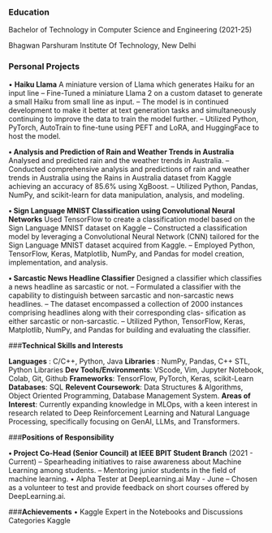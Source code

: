 ### Education

Bachelor of Technology in Computer Science and Engineering (2021-25)

Bhagwan Parshuram Institute Of Technology, New Delhi

### **Personal Projects**

• **Haiku Llama**
A miniature version of Llama which generates Haiku for an input line
– Fine-Tuned a miniature Llama 2 on a custom dataset to generate a small Haiku from small line as input.
– The model is in continued development to make it better at text generation tasks and simultaneously continuing
  to improve the data to train the model further.
– Utilized Python, PyTorch, AutoTrain to fine-tune using PEFT and LoRA, and HuggingFace to host the model.

**• Analysis and Prediction of Rain and Weather Trends in Australia**
Analysed and predicted rain and the weather trends in Australia.
– Conducted comprehensive analysis and predictions of rain and weather trends in Australia using the Rains in
Australia dataset from Kaggle achieving an accuracy of 85.6% using XgBoost.
– Utilized Python, Pandas, NumPy, and scikit-learn for data manipulation, analysis, and modeling.

**• Sign Language MNIST Classification using Convolutional Neural Networks**
Used TensorFlow to create a classification model based on the Sign Language MNIST dataset on Kaggle
– Constructed a classification model by leveraging a Convolutional Neural Network (CNN) tailored for the Sign
Language MNIST dataset acquired from Kaggle.
– Employed Python, TensorFlow, Keras, Matplotlib, NumPy, and Pandas for model creation, implementation, and
analysis.

**• Sarcastic News Headline Classifier**
Designed a classifier which classifies a news headline as sarcastic or not.
– Formulated a classifier with the capability to distinguish between sarcastic and non-sarcastic news headlines.
– The dataset encompassed a collection of 2000 instances comprising headlines along with their corresponding clas-
sification as either sarcastic or non-sarcastic.
– Utilized Python, TensorFlow, Keras, Matplotlib, NumPy, and Pandas for building and evaluating the classifier.


###**Technical Skills and Interests**

**Languages** : C/C++, Python, Java
**Libraries** : NumPy, Pandas, C++ STL, Python Libraries
**Dev Tools/Environments**: VScode, Vim, Jupyter Notebook, Colab, Git, Github
**Frameworks**: TensorFlow, PyTorch, Keras, scikit-Learn
**Databases**: SQL
**Relevent Coursework**: Data Structures & Algorithms, Object Oriented Programming, Database Management System.
**Areas of Interest**: Currently expanding knowledge in MLOps, with a keen interest in research related to Deep
Reinforcement Learning and Natural Language Processing, specifically focusing on GenAI, LLMs, and Transformers.

###**Positions of Responsibility**

**• Project Co-Head (Senior Council) at IEEE BPIT Student Branch**  (2021 - Current)
– Spearheading initiatives to raise awareness about Machine Learning among students.
– Mentoring junior students in the field of machine learning.
• Alpha Tester at DeepLearning.ai May - June
– Chosen as a volunteer to test and provide feedback on short courses offered by DeepLearning.ai.

###**Achievements**
• Kaggle Expert in the Notebooks and Discussions Categories Kaggle

